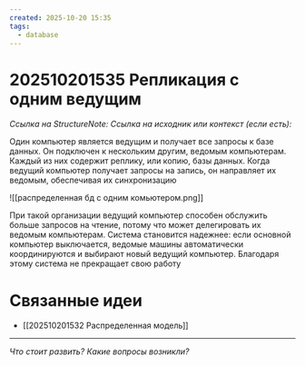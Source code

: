 ```yaml
---
created: 2025-10-20 15:35
tags:
  - database
---
```

# 202510201535 Репликация с одним ведущим

*Ссылка на StructureNote:*
*Ссылка на исходник или контекст (если есть):* 

Один компьютер является ведущим и получает все запросы к базе данных. Он подключен к нескольким другим, ведомым компьютерам. Каждый из них содержит реплику, или копию, базы данных. Когда ведущий компьютер получает запросы на запись, он направляет их ведомым, обеспечивая их синхронизацию

![[распределенная бд с одним комьютером.png]]

При такой организации ведущий компьютер способен обслужить больше запросов на чтение, потому что может делегировать их ведомым компьютерам. Система становится надежнее: если основной компьютер выключается, ведомые машины автоматически координируются и выбирают новый ведущий компьютер. Благодаря этому система не прекращает свою работу

# Связанные идеи

- [[202510201532 Распределенная модель]]
---

*Что стоит развить? Какие вопросы возникли?*
